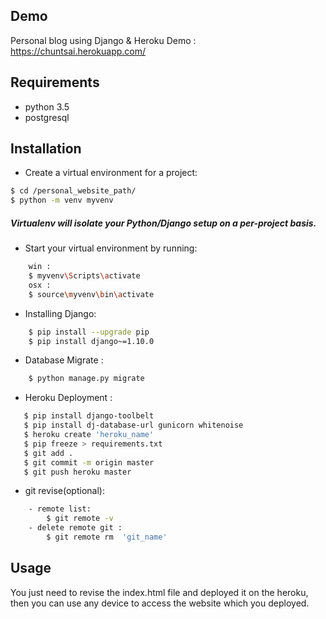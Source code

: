  ## Demo
 Personal blog using Django & Heroku 
 Demo : https://chuntsai.herokuapp.com/

## Requirements
- python 3.5
- postgresql 

## Installation
- Create a virtual environment for a project: 

```bash
$ cd /personal_website_path/
$ python -m venv myvenv
```

 ##### Virtualenv will isolate your Python/Django setup on a per-project basis.
- Start your virtual environment by running: 
```bash
    win :
    $ myvenv\Scripts\activate
    osx : 
    $ source\myvenv\bin\activate
```
- Installing Django:
```bash
    $ pip install --upgrade pip
    $ pip install django~=1.10.0
```
- Database Migrate :
```bash
    $ python manage.py migrate
```


- Heroku Deployment :
```bash
   $ pip install django-toolbelt
   $ pip install dj-database-url gunicorn whitenoise
   $ heroku create 'heroku_name'
   $ pip freeze > requirements.txt
   $ git add .
   $ git commit -m origin master
   $ git push heroku master
```

- git revise(optional):
```bash
    - remote list:  
        $ git remote -v
    - delete remote git : 
        $ git remote rm  'git_name'
```
## Usage
You just need to revise the index.html file and deployed it on the heroku,
then you can use any device to access the website which you deployed.